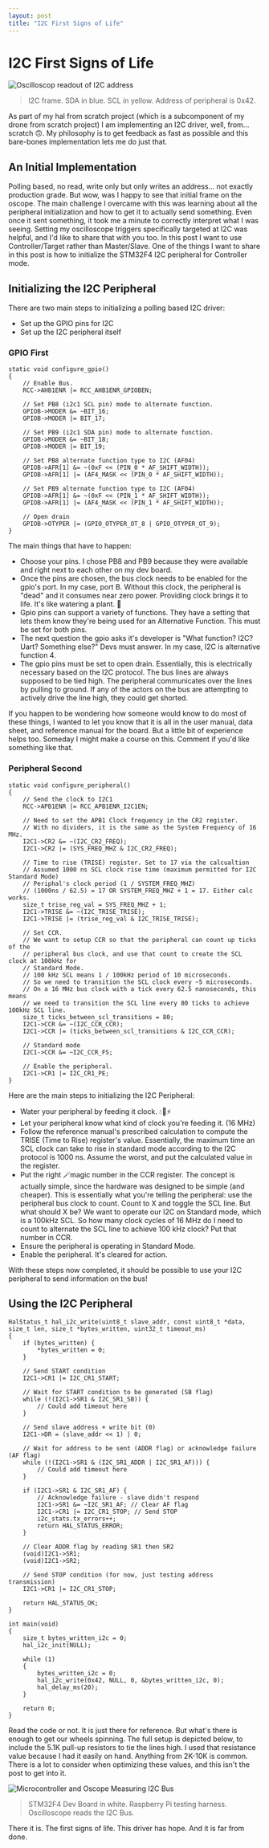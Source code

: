 ```yaml
---
layout: post
title: "I2C First Signs of Life"
---
```


# I2C First Signs of Life

![Oscilloscop readout of I2C address](/assets/i2c_first_address_oscilloscope.png)
> I2C frame. SDA in blue. SCL in yellow. Address of peripheral is 0x42.

As part of my hal from scratch project (which is a subcomponent of my drone from scratch project) I am implementing an I2C driver, well, from... scratch 🙃. My philosophy is to get feedback as fast as possible and this bare-bones implementation lets me do just that.

## An Initial Implementation

Polling based, no read, write only but only writes an address... not exactly production grade. But wow, was I happy to see that initial frame on the oscope. The main challenge I overcame with this was learning about all the peripheral initialization and how to get it to actually send something. Even once it sent something, it took me a minute to correctly interpret what I was seeing. Setting my oscilloscope triggers specifically targeted at I2C was helpful, and I'd like to share that with you too. In this post I want to use Controller/Target rather than Master/Slave. One of the things I want to share in this post is how to initialize the STM32F4 I2C peripheral for Controller mode.

## Initializing the I2C Peripheral

There are two main steps to initializing a polling based I2C driver:

- Set up the GPIO pins for I2C
- Set up the I2C peripheral itself

### GPIO First
```
static void configure_gpio()
{
    // Enable Bus.
    RCC->AHB1ENR |= RCC_AHB1ENR_GPIOBEN;

    // Set PB8 (i2c1 SCL pin) mode to alternate function.
    GPIOB->MODER &= ~BIT_16;
    GPIOB->MODER |= BIT_17;

    // Set PB9 (i2c1 SDA pin) mode to alternate function.
    GPIOB->MODER &= ~BIT_18;
    GPIOB->MODER |= BIT_19;

    // Set PB8 alternate function type to I2C (AF04)
    GPIOB->AFR[1] &= ~(0xF << (PIN_0 * AF_SHIFT_WIDTH));
    GPIOB->AFR[1] |= (AF4_MASK << (PIN_0 * AF_SHIFT_WIDTH));

    // Set PB9 alternate function type to I2C (AF04)
    GPIOB->AFR[1] &= ~(0xF << (PIN_1 * AF_SHIFT_WIDTH));
    GPIOB->AFR[1] |= (AF4_MASK << (PIN_1 * AF_SHIFT_WIDTH));

    // Open drain
    GPIOB->OTYPER |= (GPIO_OTYPER_OT_8 | GPIO_OTYPER_OT_9);
}
```

The main things that have to happen:
- Choose your pins. I chose PB8 and PB9 because they were available and right next to each other on my dev board.
- Once the pins are chosen, the bus clock needs to be enabled for the gpio's port. In my case, port B. Without this clock, the peripheral is "dead" and it consumes near zero power. Providing clock brings it to life. It's like watering a plant. 🌱
- Gpio pins can support a variety of functions. They have a setting that lets them know they're being used for an Alternative Function. This must be set for both pins.
- The next question the gpio asks it's developer is "What function? I2C? Uart? Something else?" Devs must answer. In my case, I2C is alternative function 4.
- The gpio pins must be set to open drain. Essentially, this is electrically necessary based on the I2C protocol. The bus lines are always supposed to be tied high. The peripheral communicates over the lines by pulling to ground. If any of the actors on the bus are attempting to actively drive the line high, they could get shorted.

If you happen to be wondering how someone would know to do most of these things, I wanted to let you know that it is all in the user manual, data sheet, and reference manual for the board. But a little bit of experience helps too. Someday I might make a course on this. Comment if you'd like something like that.

### Peripheral Second

```
static void configure_peripheral()
{
    // Send the clock to I2C1
    RCC->APB1ENR |= RCC_APB1ENR_I2C1EN;

    // Need to set the APB1 Clock frequency in the CR2 register.
    // With no dividers, it is the same as the System Frequency of 16 MHz.
    I2C1->CR2 &= ~(I2C_CR2_FREQ);
    I2C1->CR2 |= (SYS_FREQ_MHZ & I2C_CR2_FREQ);

    // Time to rise (TRISE) register. Set to 17 via the calcualtion
    // Assumed 1000 ns SCL clock rise time (maximum permitted for I2C Standard Mode)
    // Periphal's clock period (1 / SYSTEM_FREQ_MHZ)
    // (1000ns / 62.5) = 17 OR SYSTEM_FREQ_MHZ + 1 = 17. Either calc works.
    size_t trise_reg_val = SYS_FREQ_MHZ + 1;
    I2C1->TRISE &= ~(I2C_TRISE_TRISE);
    I2C1->TRISE |= (trise_reg_val & I2C_TRISE_TRISE);

    // Set CCR.
    // We want to setup CCR so that the peripheral can count up ticks of the
    // peripheral bus clock, and use that count to create the SCL clock at 100kHz for
    // Standard Mode.
    // 100 kHz SCL means 1 / 100kHz period of 10 microseconds.
    // So we need to transition the SCL clock every ~5 microseconds.
    // On a 16 MHz bus clock with a tick every 62.5 nanoseconds, this means
    // we need to transition the SCL line every 80 ticks to achieve 100kHz SCL line.
    size_t ticks_between_scl_transitions = 80;
    I2C1->CCR &= ~(I2C_CCR_CCR);
    I2C1->CCR |= (ticks_between_scl_transitions & I2C_CCR_CCR);

    // Standard mode
    I2C1->CCR &= ~I2C_CCR_FS;

    // Enable the peripheral.
    I2C1->CR1 |= I2C_CR1_PE;
}
```

Here are the main steps to initializing the I2C Peripheral:

- Water your peripheral by feeding it clock. 💧🌱⚡
- Let your peripheral know what kind of clock you're feeding it. (16 MHz)
- Follow the reference manual's prescribed calculation to compute the TRISE (Time to Rise) register's value. Essentially, the maximum time an SCL clock can take to rise in standard mode according to the I2C protocol is 1000 ns. Assume the worst, and put the calculated value in the register.
- Put the right 🪄magic number in the CCR register. The concept is actually simple, since the hardware was designed to be simple (and cheaper). This is essentially what you're telling the peripheral: use the peripheral bus clock to count. Count to X and toggle the SCL line. But what should X be? We want to operate our I2C on Standard mode, which is a 100kHz SCL. So how many clock cycles of 16 MHz do I need to count to alternate the SCL line to achieve 100 kHz clock? Put that number in CCR.
- Ensure the peripheral is operating in Standard Mode.
- Enable the peripheral. It's cleared for action.

With these steps now completed, it should be possible to use your I2C peripheral to send information on the bus!

## Using the I2C Peripheral

```
HalStatus_t hal_i2c_write(uint8_t slave_addr, const uint8_t *data, size_t len, size_t *bytes_written, uint32_t timeout_ms)
{
    if (bytes_written) {
        *bytes_written = 0;
    }

    // Send START condition
    I2C1->CR1 |= I2C_CR1_START;

    // Wait for START condition to be generated (SB flag)
    while (!(I2C1->SR1 & I2C_SR1_SB)) {
        // Could add timeout here
    }

    // Send slave address + write bit (0)
    I2C1->DR = (slave_addr << 1) | 0;

    // Wait for address to be sent (ADDR flag) or acknowledge failure (AF flag)
    while (!(I2C1->SR1 & (I2C_SR1_ADDR | I2C_SR1_AF))) {
        // Could add timeout here
    }

    if (I2C1->SR1 & I2C_SR1_AF) {
        // Acknowledge failure - slave didn't respond
        I2C1->SR1 &= ~I2C_SR1_AF; // Clear AF flag
        I2C1->CR1 |= I2C_CR1_STOP; // Send STOP
        i2c_stats.tx_errors++;
        return HAL_STATUS_ERROR;
    }

    // Clear ADDR flag by reading SR1 then SR2
    (void)I2C1->SR1;
    (void)I2C1->SR2;

    // Send STOP condition (for now, just testing address transmission)
    I2C1->CR1 |= I2C_CR1_STOP;

    return HAL_STATUS_OK;
}
```

```
int main(void)
{
	size_t bytes_written_i2c = 0;
	hal_i2c_init(NULL);

	while (1)
	{
		bytes_written_i2c = 0;
		hal_i2c_write(0x42, NULL, 0, &bytes_written_i2c, 0);
		hal_delay_ms(20);
	}

	return 0;
}
```

Read the code or not. It is just there for reference. But what's there is enough to get our wheels spinning. The full setup is depicted below, to include the 5.1K pull-up resistors to tie the lines high. I used that resistance value because I had it easily on hand. Anything from 2K-10K is common. There is a lot to consider when optimizing these values, and this isn't the post to get into it.

![Microcontroller and Oscope Measuring I2C Bus](../assets/i2c_initial_testing.jpg)
> STM32F4 Dev Board in white. Raspberry Pi testing harness. Oscilloscope reads the I2C Bus.

There it is. The first signs of life. This driver has hope. And it is far from done.
